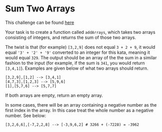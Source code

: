 # Sum Two Arrays

This challenge can be found [here](https://www.codewars.com/kata/59c3e8c9f5d5e40cab000ca6)

Your task is to create a function called ``addArrays``, which takes two arrays consisting of integers, and returns the sum of those two arrays.

The twist is that (for example) ``[3,2,9]`` does not equal ``3 + 2 + 9``, it would equal ``'3' + '2' + '9'`` converted to an integer for this kata, meaning it would equal ``329``. The output should be an array of the the sum in a similar fashion to the input (for example, if the sum is ``341``, you would return ``[3,4,1]``). Examples are given below of what two arrays should return.
```
[3,2,9],[1,2] --> [3,4,1]
[4,7,3],[1,2,3] --> [5,9,6]
[1],[5,7,6] --> [5,7,7]
```
If both arrays are empty, return an empty array.

In some cases, there will be an array containing a negative number as the first index in the array. In this case treat the whole number as a negative number. See below:
```
[3,2,6,6],[-7,2,2,8] --> [-3,9,6,2] # 3266 + (-7228) = -3962
```